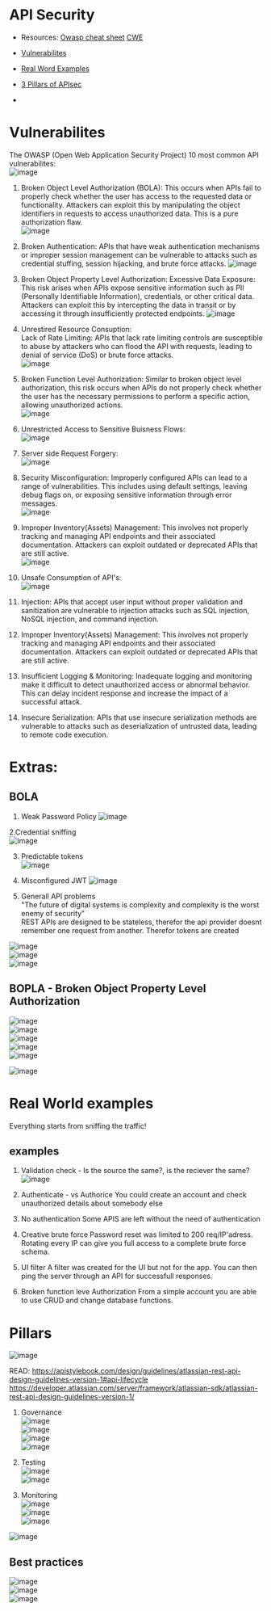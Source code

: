# API Security
- Resources:
  [Owasp cheat sheet](https://cheatsheetseries.owasp.org/cheatsheets/Authentication_Cheat_Sheet.html)
  [CWE](https://cwe.mitre.org/documents/cwe_usage/guidance.html)
  
- [Vulnerabilites](#vulnerabilities)
- [Real Word Examples](#examples)
- [3 Pillars of APIsec](#pillars)
-

# Vulnerabilites
The OWASP (Open Web Application Security Project) 10 most common API vulnerabilites:  
![image](https://github.com/Keeriiim/API_DEV/assets/117115289/3babd851-1455-49e1-934b-ecbcf8d6339d)  

1. Broken Object Level Authorization (BOLA): This occurs when APIs fail to properly check whether the user has access to the requested data or functionality. Attackers can exploit this by manipulating the object identifiers in requests to access unauthorized data.
   This is a pure authorization flaw.  
   ![image](https://github.com/Keeriiim/API_DEV/assets/117115289/4e4a634e-5ebc-448f-84de-9321bb436157)

   
2. Broken Authentication: APIs that have weak authentication mechanisms or improper session management can be vulnerable to attacks such as credential stuffing, session hijacking, and brute force attacks.
   ![image](https://github.com/Keeriiim/API_DEV/assets/117115289/05846179-db88-4c9a-99ac-e3dbec60fe67)  

3. Broken Object Property Level Authorization: 
   Excessive Data Exposure: This risk arises when APIs expose sensitive information such as PII (Personally Identifiable Information), credentials, or other critical data. Attackers can exploit this by intercepting the data in transit or by accessing it through insufficiently protected endpoints.
   ![image](https://github.com/Keeriiim/API_DEV/assets/117115289/1d81072e-8182-4dff-973b-3a2e3fe29141)  

4. Unrestired Resource Consuption:  
  Lack of Rate Limiting: APIs that lack rate limiting controls are susceptible to abuse by attackers who can flood the API with requests, leading to denial of service (DoS) or brute force attacks.  
  ![image](https://github.com/Keeriiim/API_DEV/assets/117115289/4c82c730-a48b-4102-be13-d151ca6c933c)  

5. Broken Function Level Authorization: Similar to broken object level authorization, this risk occurs when APIs do not properly check whether the user has the necessary permissions to perform a specific action, allowing unauthorized actions.  
    ![image](https://github.com/Keeriiim/API_DEV/assets/117115289/a51f4bbe-392f-42d9-a0d4-033c94286778)  

6. Unrestricted Access to Sensitive Buisness Flows:  
   ![image](https://github.com/Keeriiim/API_DEV/assets/117115289/e16ef6cf-8cb3-4274-b558-9e211ac9fa52)  

7. Server side Request Forgery:  
   ![image](https://github.com/Keeriiim/API_DEV/assets/117115289/6c78e95f-7707-4792-9359-e56e36c6be55)  
   
8. Security Misconfiguration: Improperly configured APIs can lead to a range of vulnerabilities. This includes using default settings, leaving debug flags on, or exposing sensitive information through error messages.  
   ![image](https://github.com/Keeriiim/API_DEV/assets/117115289/2e605ce6-cafb-4431-95a7-4f2972046710)  

9. Improper Inventory(Assets) Management: This involves not properly tracking and managing API endpoints and their associated documentation. Attackers can exploit outdated or deprecated APIs that are still active.  
   ![image](https://github.com/Keeriiim/API_DEV/assets/117115289/834e8a57-be04-4aaa-a0e2-85ea55f0bce6)  

10. Unsafe Consumption of API's:  
    ![image](https://github.com/Keeriiim/API_DEV/assets/117115289/c26bab72-bdca-4593-a9f1-b0125329e502)  

11. Injection: APIs that accept user input without proper validation and sanitization are vulnerable to injection attacks such as SQL injection, NoSQL injection, and command injection.
12. Improper Inventory(Assets) Management: This involves not properly tracking and managing API endpoints and their associated documentation. Attackers can exploit outdated or deprecated APIs that are still active.
13. Insufficient Logging & Monitoring: Inadequate logging and monitoring make it difficult to detect unauthorized access or abnormal behavior. This can delay incident response and increase the impact of a successful attack.
14. Insecure Serialization: APIs that use insecure serialization methods are vulnerable to attacks such as deserialization of untrusted data, leading to remote code execution.





# Extras:
## BOLA  

1. Weak Password Policy
![image](https://github.com/Keeriiim/API_DEV/assets/117115289/b63183ce-64e2-44bf-9017-c91a420f42c3)

2.Credential sniffing  
![image](https://github.com/Keeriiim/API_DEV/assets/117115289/a3660c72-224d-4d21-aa24-cea4beab595e)  

3. Predictable tokens  
![image](https://github.com/Keeriiim/API_DEV/assets/117115289/5d12988b-6186-41cf-b31a-089261615a80)  

4. Misconfigured JWT
![image](https://github.com/Keeriiim/API_DEV/assets/117115289/27107e7a-c26f-4d5a-946b-23251993b672)

5. Generall API problems  
   "The future of digital systems is complexity and complexity is the worst enemy of security"  
   REST APIs are designed to be stateless, therefor the api provider doesnt remember one request from another. Therefor tokens are created  

![image](https://github.com/Keeriiim/API_DEV/assets/117115289/e9a41986-6017-4b42-9534-c4241adea403)  
![image](https://github.com/Keeriiim/API_DEV/assets/117115289/574393a8-2875-42c6-9a18-ae29d0c59fd1)  
![image](https://github.com/Keeriiim/API_DEV/assets/117115289/e6db24fd-a3c4-47f7-818e-2be591ea81f4)  

## BOPLA - Broken Object Property Level Authorization  
![image](https://github.com/Keeriiim/API_DEV/assets/117115289/488188ee-66d7-4382-b94b-ffb55777ae2a)  
![image](https://github.com/Keeriiim/API_DEV/assets/117115289/453ac6eb-b408-4642-81da-ff4700c5d10c)  
![image](https://github.com/Keeriiim/API_DEV/assets/117115289/8641c9fb-9b8e-4612-a068-9bc36b300e73)  
![image](https://github.com/Keeriiim/API_DEV/assets/117115289/ae116dd5-5e8c-4ccb-a604-90c805eedd62)  
![image](https://github.com/Keeriiim/API_DEV/assets/117115289/622fa537-dbac-498e-af1b-ec77ab81e2b9)  

![image](https://github.com/Keeriiim/API_DEV/assets/117115289/558847f8-7f4e-474a-a8f5-518159549cd7)






































# Real World examples
Everything starts from sniffing the traffic!
## examples
1. Validation check - Is the source the same?, is the reciever the same?  
![image](https://github.com/Keeriiim/API_DEV/assets/117115289/7078116e-6155-41d3-aa62-66b66948b317)  

2. Authenticate - vs Authorice
  You could create an account and check unauthorized details about somebody else

3. No authentication
   Some APIS are left without the need of authentication

4. Creative brute force
   Password reset was limited to 200 req/IP'adress. Rotating every IP can give you full access to a complete brute force schema.

5. UI filter
   A filter was created for the UI but not for the app. You can then ping the server through an API for successfull responses.

6. Broken function leve Authorization
   From a simple account you are able to use CRUD and change database functions.

# Pillars  
![image](https://github.com/Keeriiim/API_DEV/assets/117115289/1cb4d6c5-b275-46bc-9f90-0051fb5ea7d1)  

READ: 
https://apistylebook.com/design/guidelines/atlassian-rest-api-design-guidelines-version-1#api-lifecycle
https://developer.atlassian.com/server/framework/atlassian-sdk/atlassian-rest-api-design-guidelines-version-1/

1. Governance  
   ![image](https://github.com/Keeriiim/API_DEV/assets/117115289/901c9375-dc3a-4f30-9b1b-b6a669a301f8)  
   ![image](https://github.com/Keeriiim/API_DEV/assets/117115289/421d4083-233a-49bf-8831-a20d4805dcbd)  
   ![image](https://github.com/Keeriiim/API_DEV/assets/117115289/8806f11f-ccef-489f-a57f-260984a67a10)  
   ![image](https://github.com/Keeriiim/API_DEV/assets/117115289/5062e1a4-05bc-4e75-8507-9a31cb420b57)  

2. Testing  
   ![image](https://github.com/Keeriiim/API_DEV/assets/117115289/ae3948bb-8ece-49e6-8e31-a3b55238f2f1)  
   ![image](https://github.com/Keeriiim/API_DEV/assets/117115289/8f5b19e3-6710-4526-b4d2-37d690937cd0)  

3. Monitoring  
   ![image](https://github.com/Keeriiim/API_DEV/assets/117115289/7d0254ad-ca3b-4b79-9c48-6db70b85cbbf)  
   ![image](https://github.com/Keeriiim/API_DEV/assets/117115289/0ff800dd-1acf-4a59-95da-b43038167778)  
   ![image](https://github.com/Keeriiim/API_DEV/assets/117115289/c5d6053e-3245-4f11-abdb-1b2f93698278)  

![image](https://github.com/Keeriiim/API_DEV/assets/117115289/6c75ae43-d7ff-4dcf-be02-485885e31e23)  

## Best practices  
![image](https://github.com/Keeriiim/API_DEV/assets/117115289/3a6ddf28-c343-4f2d-849f-d3cf2f683ea3)  
![image](https://github.com/Keeriiim/API_DEV/assets/117115289/0ce9cbe1-d091-442b-9c00-94635c5a90b0)  
![image](https://github.com/Keeriiim/API_DEV/assets/117115289/90f19013-6180-447a-8eca-4331c199a7e7)  










   


